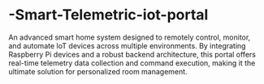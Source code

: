 # -Smart-Telemetric-iot-portal
An advanced smart home system designed to remotely control, monitor, and automate IoT devices across multiple environments. By integrating Raspberry Pi devices and a robust backend architecture, this portal offers real-time telemetry data collection and command execution, making it the ultimate solution for personalized room management.
